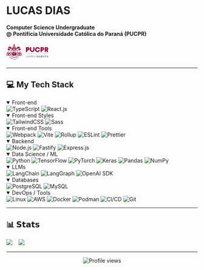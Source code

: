 <!-- https://pandao.github.io/editor.md/en.html -->

# LUCAS DIAS

<!-- ## 🧑‍🎓 Academics -->

**Computer Science Undergraduate**\
**@ Pontifícia Universidade Católica do Paraná (PUCPR)**

<picture>
    <source
        srcset="https://raw.githubusercontent.com/lucas-azdias/PUCPR-SVG/ea4f6a6f371fa7c4b26b84b4ad8e00db2b830b9b/branco/pucpr-completa.svg"
        media="(prefers-color-scheme: dark)"
        height="50px"
    />
    <source
        srcset="https://raw.githubusercontent.com/lucas-azdias/PUCPR-SVG/ea4f6a6f371fa7c4b26b84b4ad8e00db2b830b9b/cor-primaria/pucpr-completa.svg"
        media="(prefers-color-scheme: light), (prefers-color-scheme: no-preference)"
        height="50px"
    />
    <img
        src="https://raw.githubusercontent.com/lucas-azdias/PUCPR-SVG/ea4f6a6f371fa7c4b26b84b4ad8e00db2b830b9b/cor-primaria/pucpr-completa.svg"
        height="50px"
    />
</picture>

---

## 💻 My Tech Stack

<!-- Front-end -->
<details open>
    <summary>Front-end</summary>
    <div>
        <!--picture>
            <img src="https://img.shields.io/badge/-JavaScript-%23F7DF1C?style=for-the-badge&logo=javascript&logoColor=000000&labelColor=%23F7DF1C&color=%23FFCE5A" alt="JavaScript">
        </picture-->
        <picture>
            <img src="https://img.shields.io/badge/-TypeScript-007ACC?style=for-the-badge&logo=typescript&logoColor=white" alt="TypeScript">
        </picture>
        <picture>
            <img src="https://img.shields.io/badge/-React.js-%23282C34?style=for-the-badge&logo=react" alt="React.js">
        </picture>
        <!--picture>
            <img src="https://img.shields.io/badge/-HTML5-%23E44D27?style=for-the-badge&logo=html5&logoColor=white" alt="HTML5">
        </picture-->
        <!--picture>
            <img src="https://img.shields.io/badge/-CSS3-1572B6?style=for-the-badge&logo=css&logoColor=white" alt="CSS3">
        </picture-->
    </div>
</details>

<!-- Front-end Styles -->
<details open>
    <summary>Front-end Styles</summary>
    <div>
        <picture>
            <img src="https://img.shields.io/badge/-TailwindCSS-%231a202c?style=for-the-badge&logo=tailwind-css" alt="TailwindCSS">
        </picture>
        <picture>
            <img src="https://img.shields.io/badge/-Sass-%23CC6699?style=for-the-badge&logo=sass&logoColor=white" alt="Sass">
        </picture>
    </div>
</details>

<!-- Front-end Tools -->
<details open>
    <summary>Front-end Tools</summary>
    <div>
        <picture>
            <img src="https://img.shields.io/badge/-Webpack-%232C3A42?style=for-the-badge&logo=webpack" alt="Webpack">
        </picture>
        <picture>
            <img src="https://img.shields.io/badge/-Vite-%23646CFF?style=for-the-badge&logo=vite&logoColor=white" alt="Vite">
        </picture>
        <picture>
            <img src="https://img.shields.io/badge/-Rollup-%23EC4A3F?style=for-the-badge&logo=rollupdotjs&logoColor=white" alt="Rollup">
        </picture>
        <picture>
            <img src="https://img.shields.io/badge/-ESLint-%234B32C3?style=for-the-badge&logo=eslint" alt="ESLint">
        </picture>
        <picture>
            <img src="https://img.shields.io/badge/-Prettier-%23F7B93E?style=for-the-badge&logo=prettier&logoColor=white" alt="Prettier">
        </picture>
    </div>
</details>

<!-- Backend -->
<details open>
    <summary>Backend</summary>
    <div>
        <picture>
            <img src="https://img.shields.io/badge/-Node.js-339933?style=for-the-badge&logo=node.js&logoColor=white" alt="Node.js">
        </picture>
        <picture>
            <img src="https://img.shields.io/badge/-Fastify-000000?style=for-the-badge&logo=fastify&logoColor=white" alt="Fastify">
        </picture>
        <!--picture>
            <img src="https://img.shields.io/badge/-NestJS-E0234E?style=for-the-badge&logo=nestjs&logoColor=white" alt="NestJS">
        </picture-->
        <picture>
            <img src="https://img.shields.io/badge/-Express.js-000000?style=for-the-badge&logo=express&logoColor=white" alt="Express.js">
        </picture>
        <!--picture>
            <img src="https://img.shields.io/badge/-FastAPI-009688?style=for-the-badge&logo=fastapi&logoColor=white" alt="FastAPI">
        </picture-->
    </div>
</details>

<!-- Data Science / ML -->
<details open>
    <summary>Data Science / ML</summary>
    <div>
        <picture>
            <img src="https://img.shields.io/badge/-Python-3776AB?style=for-the-badge&logo=python&logoColor=white" alt="Python">
        </picture>
        <picture>
            <img src="https://img.shields.io/badge/-TensorFlow-FF6F00?style=for-the-badge&logo=tensorflow&logoColor=white" alt="TensorFlow">
        </picture>
        <picture>
            <img src="https://img.shields.io/badge/-PyTorch-EE4C2C?style=for-the-badge&logo=pytorch&logoColor=white" alt="PyTorch">
        </picture>
        <picture>
            <img src="https://img.shields.io/badge/-Keras-D00000?style=for-the-badge&logo=keras&logoColor=white" alt="Keras">
        </picture>
        <picture>
            <img src="https://img.shields.io/badge/-Pandas-150458?style=for-the-badge&logo=pandas&logoColor=white" alt="Pandas">
        </picture>
        <picture>
            <img src="https://img.shields.io/badge/-NumPy-013243?style=for-the-badge&logo=numpy&logoColor=white" alt="NumPy">
        </picture>
    </div>
</details>

<!-- LLMs -->
<details open>
    <summary>LLMs</summary>
    <div>
        <picture>
            <img src="https://img.shields.io/badge/-LangChain-2E8B57?style=for-the-badge&logo=langchain&logoColor=white" alt="LangChain">
        </picture>
        <picture>
            <img src="https://img.shields.io/badge/-LangGraph-4B32C3?style=for-the-badge&logo=langgraph&logoColor=white" alt="LangGraph">
        </picture>
        <picture>
            <img src="https://img.shields.io/badge/-OpenAI%20SDK-412991?style=for-the-badge&logo=openai&logoColor=white" alt="OpenAI SDK">
        </picture>
    </div>
</details>

<!-- Databases -->
<details open>
    <summary>Databases</summary>
    <div>
        <picture>
            <img src="https://img.shields.io/badge/-PostgreSQL-336791?style=for-the-badge&logo=postgresql&logoColor=white" alt="PostgreSQL">
        </picture>
        <picture>
            <img src="https://img.shields.io/badge/-MySQL-4479A1?style=for-the-badge&logo=mysql&logoColor=white" alt="MySQL">
        </picture>
        <!--picture>
            <img src="https://img.shields.io/badge/-Redis-DC382D?style=for-the-badge&logo=redis&logoColor=white" alt="Redis">
        </picture-->
    </div>
</details>

<!-- DevOps / Tools -->
<details open>
    <summary>DevOps / Tools</summary>
    <div>
        <picture>
            <img src="https://img.shields.io/badge/-Linux-FCC624?style=for-the-badge&logo=linux&logoColor=black" alt="Linux">
        </picture>
        <!--picture>
            <img src="https://img.shields.io/badge/-Kubernetes-326CE5?style=for-the-badge&logo=kubernetes&logoColor=white" alt="Kubernetes">
        </picture-->
        <!--picture>
            <img src="https://img.shields.io/badge/-Terraform-844FBA?style=for-the-badge&logo=terraform&logoColor=white" alt="Terraform">
        </picture-->
        <picture>
            <img src="https://img.shields.io/badge/-AWS-232F3E?style=for-the-badge&logo=amazon-aws&logoColor=white" alt="AWS">
        </picture>
        <picture>
            <img src="https://img.shields.io/badge/-Docker-2496ED?style=for-the-badge&logo=docker&logoColor=white" alt="Docker">
        </picture>
        <picture>
            <img src="https://img.shields.io/badge/-Podman-7D1F26?style=for-the-badge&logo=podman&logoColor=white" alt="Podman">
        </picture>
        <picture>
            <img src="https://img.shields.io/badge/-CI/CD-2B2B2B?style=for-the-badge&logo=githubactions&logoColor=white" alt="CI/CD">
        </picture>
        <picture>
            <img src="https://img.shields.io/badge/-Git-F05032?style=for-the-badge&logo=git&logoColor=white" alt="Git">
        </picture>
    </div>
</details>

---

## 📊 𝗦𝘁𝗮𝘁𝘀

<div>
    <picture>
        <source
            srcset="https://github-readme-stats.vercel.app/api?username=lucas-azdias&show_icons=true&theme=dark"
            media="(prefers-color-scheme: dark)"
            height="150px"
        />
        <source
            srcset="https://github-readme-stats.vercel.app/api?username=lucas-azdias&show_icons=true"
            media="(prefers-color-scheme: light), (prefers-color-scheme: no-preference)"
            height="150px"
        />
        <img
            src="https://github-readme-stats.vercel.app/api?username=lucas-azdias&show_icons=true"
            height="150px"
        />
    </picture>
&nbsp;&nbsp;
    <picture>
        <source
            srcset="https://github-readme-stats.vercel.app/api/top-langs/?username=lucas-azdias&show_icons=true&layout=compact&hide=jupyter%20notebook&theme=dark"
            media="(prefers-color-scheme: dark)"
            height="150px"
        />
        <source
            srcset="https://github-readme-stats.vercel.app/api/top-langs/?username=lucas-azdias&show_icons=true&layout=compact&hide=jupyter%20notebook"
            media="(prefers-color-scheme: light), (prefers-color-scheme: no-preference)"
            height="150px"
        />
        <img
            src="https://github-readme-stats.vercel.app/api/top-langs/?username=lucas-azdias&show_icons=true&layout=compact&hide=jupyter%20notebook"
            height="150px"
        />
    </picture>
</div>

---

<div align="center">
    <img src="https://komarev.com/ghpvc/?username=lucas-azdias&color=blueviolet&style=flat&label=Profile+Views" alt="Profile views" />
</div>

